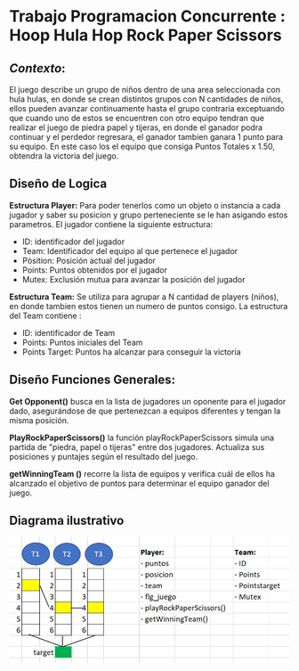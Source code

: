 # Trabajo Programacion Concurrente : Hoop Hula Hop Rock Paper Scissors

## *Contexto*: 
El juego describe un grupo de niños dentro de una area seleccionada con hula hulas, en donde se crean distintos grupos con N cantidades de niños, ellos pueden avanzar continuamente hasta el grupo contraria exceptuando que cuando uno de estos se encuentren con otro equipo tendran que realizar el juego de piedra papel y tijeras, en donde el ganador podra continuar y el perdedor regresara, el ganador tambien ganara 1 punto para su equipo. En este caso los el equipo que consiga Puntos Totales x 1.50, obtendra la victoria del juego.

## Diseño de Logica
**Estructura Player:**  Para poder tenerlos como un objeto o instancia a cada jugador y saber su posicion y grupo perteneciente se le han asigando estos parametros.
El jugador contiene la siguiente estructura:
- ID: identificador del jugador
- Team: Identificador del equipo al que pertenece el jugador
- Pòsition: Posición actual del jugador
- Points: Puntos obtenidos por el jugador
- Mutex: Exclusión mutua para avanzar la posición del jugador  

**Estructura Team:** Se utiliza para agrupar a N cantidad de players (niños), en donde tambien estos tienen un numero de puntos consigo.
La estructura del Team contiene :
 - ID: identificador de Team
 - Points: Puntos iniciales del Team
 - Points Target: Puntos ha alcanzar para conseguir la victoria

## Diseño Funciones Generales:
**Get Opponent()** busca en la lista de jugadores un oponente para el jugador dado, asegurándose de que pertenezcan a equipos diferentes y tengan la misma posición.  

**PlayRockPaperScissors()** la función playRockPaperScissors simula una partida de "piedra, papel o tijeras" entre dos jugadores. Actualiza sus posiciones y puntajes según el resultado del juego.  

**getWinningTeam ()**  recorre la lista de equipos y verifica cuál de ellos ha alcanzado el objetivo de puntos para determinar el equipo ganador del juego.

## Diagrama ilustrativo

![diagrama ilustrativo](diagrama_prog_concurrente_distribuida.png)